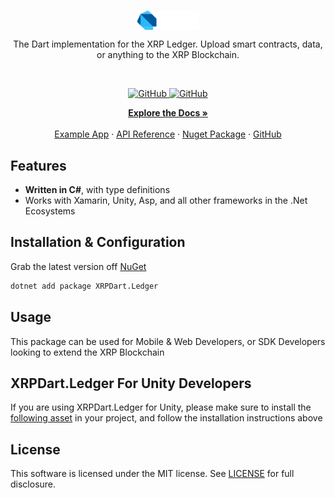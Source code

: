 <br/>
<p align="center">
    <a href="https://github.com/TheArchitect123"><img src="./dart.svg" align="center" width=100/></a>
</p>

<p align="center">
The Dart implementation for the XRP Ledger. Upload smart contracts, data, or anything to the XRP Blockchain.
</p>
<br/>

<p align="center">
  <a href="https://xrpl.org/docs.html">
  <img alt="GitHub" src="https://img.shields.io/github/license/terra-money/terra.js">
  </a>
  
  <a href="">
  <img alt="GitHub" src="https://img.shields.io/pub/likes/terra_dart?color=red">
  </a>
</p>

<p align="center">
  <a href="https://xrpl.org/docs.html"><strong>Explore the Docs »</strong></a>
  <br />
  <br/>
  <a href="https://xrpl.org/docs.html">Example App</a>
  ·
  <a href="https://xrpl.org/docs.html">API Reference</a>
  ·
  <a href="https://xrpl.org/docs.html">Nuget Package</a>
  ·
  <a href="https://xrpl.org/docs.html">GitHub</a>
</p>

## Features

- **Written in C#**, with type definitions
- Works with Xamarin, Unity, Asp, and all other frameworks in the .Net Ecosystems

## Installation & Configuration

Grab the latest version off [NuGet](https://www.nuget.org/packages/XRPNet.Ledger)

```sh
dotnet add package XRPDart.Ledger
```

## Usage

This package can be used for Mobile & Web Developers, or SDK Developers looking to extend the XRP Blockchain

## XRPDart.Ledger For Unity Developers

If you are using XRPDart.Ledger for Unity, please make sure to install the [following asset](https://github.com/XRPNet.Ledger) in your project, and follow the installation instructions above

## License

This software is licensed under the MIT license. See [LICENSE](./LICENSE) for full disclosure.
